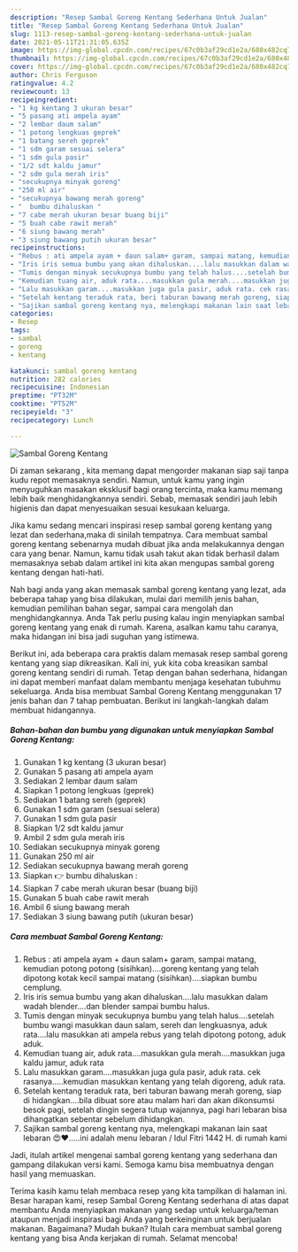 ```yaml
---
description: "Resep Sambal Goreng Kentang Sederhana Untuk Jualan"
title: "Resep Sambal Goreng Kentang Sederhana Untuk Jualan"
slug: 1113-resep-sambal-goreng-kentang-sederhana-untuk-jualan
date: 2021-05-11T21:31:05.635Z
image: https://img-global.cpcdn.com/recipes/67c0b3af29cd1e2a/680x482cq70/sambal-goreng-kentang-foto-resep-utama.jpg
thumbnail: https://img-global.cpcdn.com/recipes/67c0b3af29cd1e2a/680x482cq70/sambal-goreng-kentang-foto-resep-utama.jpg
cover: https://img-global.cpcdn.com/recipes/67c0b3af29cd1e2a/680x482cq70/sambal-goreng-kentang-foto-resep-utama.jpg
author: Chris Ferguson
ratingvalue: 4.2
reviewcount: 13
recipeingredient:
- "1 kg kentang 3 ukuran besar"
- "5 pasang ati ampela ayam"
- "2 lembar daum salam"
- "1 potong lengkuas geprek"
- "1 batang sereh geprek"
- "1 sdm garam sesuai selera"
- "1 sdm gula pasir"
- "1/2 sdt kaldu jamur"
- "2 sdm gula merah iris"
- "secukupnya minyak goreng"
- "250 ml air"
- "secukupnya bawang merah goreng"
- "  bumbu dihaluskan "
- "7 cabe merah ukuran besar buang biji"
- "5 buah cabe rawit merah"
- "6 siung bawang merah"
- "3 siung bawang putih ukuran besar"
recipeinstructions:
- "Rebus : ati ampela ayam + daun salam+ garam, sampai matang, kemudian potong potong (sisihkan)....goreng kentang yang telah dipotong kotak kecil sampai matang (sisihkan)....siapkan bumbu cemplung."
- "Iris iris semua bumbu yang akan dihaluskan....lalu masukkan dalam wadah blender....dan blender sampai bumbu halus."
- "Tumis dengan minyak secukupnya bumbu yang telah halus....setelah bumbu wangi masukkan daun salam, sereh dan lengkuasnya, aduk rata....lalu masukkan ati ampela rebus yang telah dipotong potong, aduk aduk."
- "Kemudian tuang air, aduk rata....masukkan gula merah....masukkan juga kaldu jamur, aduk rata"
- "Lalu masukkan garam....masukkan juga gula pasir, aduk rata. cek rasanya.....kemudian masukkan kentang yang telah digoreng, aduk rata."
- "Setelah kentang teraduk rata, beri taburan bawang merah goreng, siap di hidangkan....bila dibuat sore atau malam hari dan akan dikonsumsi besok pagi, setelah dingin segera tutup wajannya, pagi hari lebaran bisa dihangatkan sebentar sebelum dihidangkan."
- "Sajikan sambal goreng kentang nya, melengkapi makanan lain saat lebaran 😍❤.....ini adalah menu lebaran / Idul Fitri 1442 H. di rumah kami"
categories:
- Resep
tags:
- sambal
- goreng
- kentang

katakunci: sambal goreng kentang 
nutrition: 282 calories
recipecuisine: Indonesian
preptime: "PT32M"
cooktime: "PT52M"
recipeyield: "3"
recipecategory: Lunch

---
```



![Sambal Goreng Kentang](https://img-global.cpcdn.com/recipes/67c0b3af29cd1e2a/680x482cq70/sambal-goreng-kentang-foto-resep-utama.jpg)

Di zaman  sekarang , kita memang dapat mengorder makanan siap saji tanpa kudu repot memasaknya sendiri. Namun, untuk kamu yang ingin menyuguhkan masakan eksklusif bagi orang tercinta, maka kamu memang lebih baik menghidangkannya sendiri. Sebab, memasak sendiri jauh lebih higienis dan dapat menyesuaikan sesuai kesukaan keluarga.

Jika kamu sedang mencari inspirasi resep sambal goreng kentang yang lezat dan sederhana,maka di sinilah tempatnya. Cara membuat sambal goreng kentang  sebenarnya mudah dibuat jika anda melakukannya dengan cara yang benar. Namun, kamu tidak usah takut akan tidak berhasil dalam memasaknya 
sebab dalam artikel ini kita akan mengupas sambal goreng kentang dengan hati-hati.  



Nah bagi anda yang akan memasak sambal goreng kentang yang lezat, ada beberapa tahap yang bisa dilakukan, mulai dari memilih jenis bahan, kemudian pemilihan bahan segar, sampai cara mengolah dan menghidangkannya. Anda Tak perlu pusing kalau ingin menyiapkan sambal goreng kentang yang enak di rumah. Karena, asalkan kamu  tahu caranya, maka hidangan ini bisa jadi suguhan yang istimewa.

Berikut ini, ada beberapa cara praktis  dalam memasak resep sambal goreng kentang yang siap dikreasikan. Kali ini, yuk kita coba kreasikan sambal goreng kentang sendiri di rumah. Tetap dengan bahan sederhana, hidangan ini dapat memberi manfaat dalam membantu menjaga kesehatan tubuhmu sekeluarga. Anda bisa membuat Sambal Goreng Kentang menggunakan 17 jenis bahan dan 7 tahap pembuatan. Berikut ini langkah-langkah dalam membuat hidangannya.

<!--inarticleads1-->

##### Bahan-bahan dan bumbu yang digunakan untuk menyiapkan Sambal Goreng Kentang:

1. Gunakan 1 kg kentang (3 ukuran besar)
1. Gunakan 5 pasang ati ampela ayam
1. Sediakan 2 lembar daum salam
1. Siapkan 1 potong lengkuas (geprek)
1. Sediakan 1 batang sereh (geprek)
1. Gunakan 1 sdm garam (sesuai selera)
1. Gunakan 1 sdm gula pasir
1. Siapkan 1/2 sdt kaldu jamur
1. Ambil 2 sdm gula merah iris
1. Sediakan secukupnya minyak goreng
1. Gunakan 250 ml air
1. Sediakan secukupnya bawang merah goreng
1. Siapkan  👉 bumbu dihaluskan :
1. Siapkan 7 cabe merah ukuran besar (buang biji)
1. Gunakan 5 buah cabe rawit merah
1. Ambil 6 siung bawang merah
1. Sediakan 3 siung bawang putih (ukuran besar)




<!--inarticleads2-->

##### Cara membuat Sambal Goreng Kentang:

1. Rebus : ati ampela ayam + daun salam+ garam, sampai matang, kemudian potong potong (sisihkan)....goreng kentang yang telah dipotong kotak kecil sampai matang (sisihkan)....siapkan bumbu cemplung.
1. Iris iris semua bumbu yang akan dihaluskan....lalu masukkan dalam wadah blender....dan blender sampai bumbu halus.
1. Tumis dengan minyak secukupnya bumbu yang telah halus....setelah bumbu wangi masukkan daun salam, sereh dan lengkuasnya, aduk rata....lalu masukkan ati ampela rebus yang telah dipotong potong, aduk aduk.
1. Kemudian tuang air, aduk rata....masukkan gula merah....masukkan juga kaldu jamur, aduk rata
1. Lalu masukkan garam....masukkan juga gula pasir, aduk rata. cek rasanya.....kemudian masukkan kentang yang telah digoreng, aduk rata.
1. Setelah kentang teraduk rata, beri taburan bawang merah goreng, siap di hidangkan....bila dibuat sore atau malam hari dan akan dikonsumsi besok pagi, setelah dingin segera tutup wajannya, pagi hari lebaran bisa dihangatkan sebentar sebelum dihidangkan.
1. Sajikan sambal goreng kentang nya, melengkapi makanan lain saat lebaran 😍❤.....ini adalah menu lebaran / Idul Fitri 1442 H. di rumah kami




Jadi, itulah artikel mengenai  sambal goreng kentang  yang sederhana dan gampang dilakukan versi kami. Semoga kamu bisa membuatnya dengan hasil yang memuaskan. 

Terima kasih kamu telah membaca resep yang kita tampilkan di halaman ini. Besar harapan kami, resep  Sambal Goreng Kentang sederhana di atas dapat membantu Anda menyiapkan makanan yang sedap untuk keluarga/teman ataupun menjadi inspirasi bagi Anda yang berkeinginan untuk berjualan makanan. Bagaimana? Mudah bukan? Itulah cara membuat sambal goreng kentang yang bisa Anda kerjakan di rumah. Selamat mencoba!

